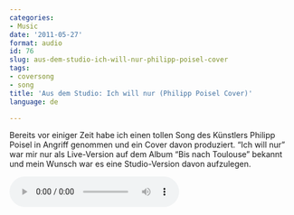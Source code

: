 ```yaml
---
categories:
- Music
date: '2011-05-27'
format: audio
id: 76
slug: aus-dem-studio-ich-will-nur-philipp-poisel-cover
tags:
- coversong
- song
title: 'Aus dem Studio: Ich will nur (Philipp Poisel Cover)'
language: de

---
```


Bereits vor einiger Zeit habe ich einen tollen Song des Künstlers Philipp Poisel in Angriff genommen und ein Cover davon produziert. &#8220;Ich will nur&#8221; war mir nur als Live-Version auf dem Album &#8220;Bis nach Toulouse&#8221; bekannt und mein Wunsch war es eine Studio-Version davon aufzulegen.

<audio controls>
  <source src="/media/04-Ich-Will-Nur-Solo-Version.mp3" type="audio/mpeg">
  Your browser does not support the audio element.
</audio>